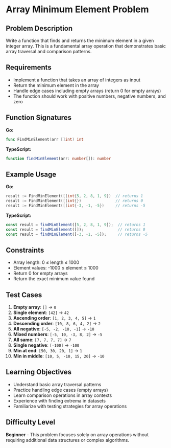 # Array Minimum Element Problem

## Problem Description

Write a function that finds and returns the minimum element in a given integer array. This is a fundamental array operation that demonstrates basic array traversal and comparison patterns.

## Requirements

- Implement a function that takes an array of integers as input
- Return the minimum element in the array
- Handle edge cases including empty arrays (return 0 for empty arrays)
- The function should work with positive numbers, negative numbers, and zero

## Function Signatures

**Go:**
```go
func FindMinElement(arr []int) int
```

**TypeScript:**
```typescript
function findMinElement(arr: number[]): number
```

## Example Usage

**Go:**
```go
result := FindMinElement([]int{5, 2, 8, 1, 9})  // returns 1
result := FindMinElement([]int{})               // returns 0
result := FindMinElement([]int{-3, -1, -5})     // returns -5
```

**TypeScript:**
```typescript
const result = findMinElement([5, 2, 8, 1, 9]);  // returns 1
const result = findMinElement([]);               // returns 0
const result = findMinElement([-3, -1, -5]);     // returns -5
```

## Constraints

- Array length: 0 ≤ length ≤ 1000
- Element values: -1000 ≤ element ≤ 1000
- Return 0 for empty arrays
- Return the exact minimum value found

## Test Cases

1. **Empty array**: `[]` → `0`
2. **Single element**: `[42]` → `42`
3. **Ascending order**: `[1, 2, 3, 4, 5]` → `1`
4. **Descending order**: `[10, 8, 6, 4, 2]` → `2`
5. **All negative**: `[-5, -2, -10, -1]` → `-10`
6. **Mixed numbers**: `[-5, 10, -3, 8, 2]` → `-5`
7. **All same**: `[7, 7, 7, 7]` → `7`
8. **Single negative**: `[-100]` → `-100`
9. **Min at end**: `[50, 30, 20, 1]` → `1`
10. **Min in middle**: `[10, 5, -10, 15, 20]` → `-10`

## Learning Objectives

- Understand basic array traversal patterns
- Practice handling edge cases (empty arrays)
- Learn comparison operations in array contexts
- Experience with finding extrema in datasets
- Familiarize with testing strategies for array operations

## Difficulty Level

**Beginner** - This problem focuses solely on array operations without requiring additional data structures or complex algorithms.